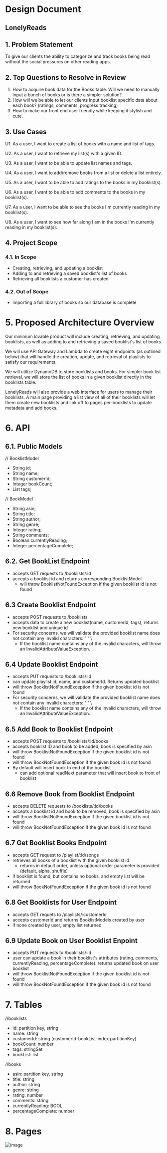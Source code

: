 # Design Document

## LonelyReads

## 1. Problem Statement

To give our clients the ability to categorize and track books being read without the social pressures on other reading apps.

## 2. Top Questions to Resolve in Review

1. How to acquire book data for the Books table. Will we need to manually input a bunch of books or is there a simpler solution?
2. How will we be able to let our clients input booklist specific data about each book? (ratings, comments, progress tracking)
3. How to make our front end user friendly while keeping it stylish and cute.

## 3. Use Cases

U1. As a user, I want to create a list of books with a name and list of tags.

U2. As a user, I want to retrieve my list(s) with a given ID.

U3. As a user, I want to be able to update list names and tags.

U4. As a user, I want to add/remove books from a list or delete a list entirely.

U5. As a user, I want to be able to add ratings to the books in my booklist(s).

U6. As a user, I want to be able to add comments to the books in my booklist(s).

U7. As a user, I want to be able to see the books I'm currently reading in my booklist(s).

U8. As a user, I want to see how far along I am in the books I'm currently reading in my booklist(s).

## 4. Project Scope

### 4.1. In Scope

- Creating, retrieving, and updating a booklist
- Adding to and retrieving a saved booklist's list of books
- Retrieving all booklists a customer has created

### 4.2. Out of Scope

- importing a full library of books so our database is complete

# 5. Proposed Architecture Overview

Our minimum lovable product will include creating, retrieving, and updating booklists, as well as adding to and retrieving a saved booklist's list of books. 

We will use API Gateway and Lambda to create eight endpoints (as outlined below) that will handle the creation, update, and retrieval of playlists to satisfy our requirements. 

We will utilize DynamoDB to store booklists and books. For simpler book list retrieval, we will store the list of books in a given booklist directly in the booklists table.

LonelyReads will also provide a web interface for users to manage their booklists. A main page providing a list view of all of their booklists will let them create new booklists and link off to pages per-booklists to update metadata and add books.

# 6. API

## 6.1. Public Models
// BooklistModel
- String id;
- String name;
- String customerId;
- Integer bookCount;
- List<String> tags;

// BookModel
- String asin;
- String title;
- String author;
- String genre;
- Integer rating;
- String comments;
- Boolean currentlyReading;
- Integer percentageComplete;

## 6.2. Get BookList Endpoint

- accepts GET requests to /booklists/:id
- accepts a booklist id and returns corresponding BooklistModel
    - will throw BooklistNotFoundException if the given booklist id is not found

## 6.3 Create Booklist Endpoint

- accepts POST requests to /booklists
- accepts data to create a new booklist(name, customerId, tags), returns new booklist and unique id
- For security concerns, we will validate the provided booklist name does not contain any invalid characters: " ' \
    - If the booklist name contains any of the invalid characters, will throw an InvalidAttributeValueException.

## 6.4 Update Booklist Endpoint

- accepts PUT requests to /booklists/:id
- can update playlist id, name, and customerId. Returns updated booklist
- will throw BooklistNotFoundException if the given booklist id is not found
- For security concerns, we will validate the provided booklist name does not contain any invalid characters: " ' \
    - If the booklist name contains any of the invalid characters, will throw an InvalidAttributeValueException.
 
## 6.5 Add Book to Booklist Endpoint

- accepts POST requests to /booklists/:id/books
- accepts booklist ID and book to be added, book is specified by asin
- will throw BooklistNotFoundException if the given booklist id is not found
- will throw BookNotFoundException if the given book id is not found
- By default will insert book to end of the booklist
    - can add optional readNext parameter that will insert book to front of booklist
 
## 6.6 Remove Book from Booklist Endpoint

- accepts DELETE requests to /booklists/:id/books
- accepts a booklist id and book to be removed, book is specified by asin
- will throw BooklistNotFoundException if the given booklist id is not found
- will throw BookNotFoundException if the given book id is not found

 ## 6.7 Get Booklist Books Endpoint

- accepts GET request to /playlist/:id/songs
- retrieves all books of a booklist with the given booklist id
    - returns in default order, unless optional order parameter is provided (default, alpha, shuffle)
- if booklist is found, but contains no books, and empty list will be returned
- will throw BookNotFoundException if the given book id is not found

## 6.8 Get Booklists for User Endpoint

- accepts GET requets to /playlists/:customerId
- accepts customerId and returns BooklistModels created by user
- if none created by user, empty list returned

## 6.9 Update Book on User Booklist Enpoint

- accepts PUT requests to /booklists/:id
- user can update a book in their booklist's attributes (rating, comments, currentlyReading, percentageComplete). returns updated book on user 	booklist
- will throw BooklistNotFoundException if the given booklist id is not found
- will throw BookNotFoundException if the given book id is not found

# 7. Tables

//booklists
- id: partition key, string
- name: string
- customerId: string (customerId-bookList-index partitionKey)
- bookCount: number
- tags: stringSet
- bookList: list

//books
- asin: partition key, string
- title: string
- author: string
- genre: string
- rating: number
- comments: string
- currentlyReading: BOOL
- percentageComplete: number

# 8. Pages

![image](https://github.com/nss-se-cohort-04/u5-projecttemplate-carbon/assets/146966793/d8bf9a55-3554-468d-8363-d8e48459199d)

